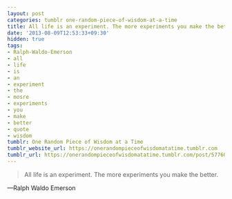 ```yaml
---
layout: post
categories: tumblr one-random-piece-of-wisdom-at-a-time
title: All life is an experiment. The more experiments you make the better.
date: '2013-08-09T12:53:33+09:30'
hidden: true
tags:
- Ralph-Waldo-Emerson
- all
- life
- is
- an
- experiment
- the
- mosre
- experiments
- you
- make
- better
- quote
- wisdom
tumblr: One Random Piece of Wisdom at a Time
tumblr_website_url: https://onerandompieceofwisdomatatime.tumblr.com
tumblr_url: https://onerandompieceofwisdomatatime.tumblr.com/post/57760613161/all-life-is-an-experiment-the-more-experiments
---
```

> All life is an experiment. The more experiments you make the better.

—Ralph Waldo Emerson
